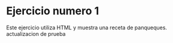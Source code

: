 # Ejercicio numero 1

Este ejercicio utiliza HTML y muestra una receta de panqueques.
actualizacion de prueba
